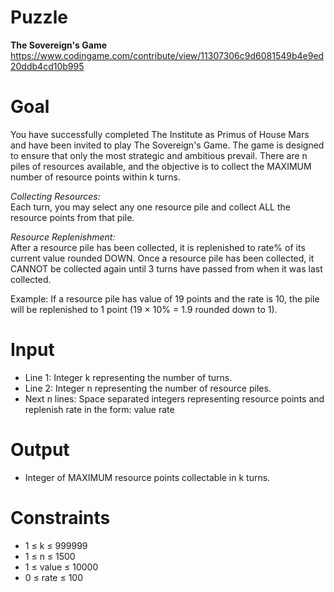 # Puzzle
**The Sovereign's Game** https://www.codingame.com/contribute/view/11307306c9d6081549b4e9ed20ddb4cd10b995

# Goal
You have successfully completed The Institute as Primus of House Mars and have been invited to play The Sovereign's Game. The game is designed to ensure that only the most strategic and ambitious prevail. There are n piles of resources available, and the objective is to collect the MAXIMUM number of resource points within k turns.

*Collecting Resources:*  
Each turn, you may select any one resource pile and collect ALL the resource points from that pile.

*Resource Replenishment:*  
After a resource pile has been collected, it is replenished to rate% of its current value rounded DOWN. Once a resource pile has been collected, it CANNOT be collected again until 3 turns have passed from when it was last collected.

Example: If a resource pile has value of 19 points and the rate is 10, the pile will be replenished to 1 point (19 × 10% = 1.9 rounded down to 1).

# Input
* Line 1: Integer k representing the number of turns.
* Line 2: Integer n representing the number of resource piles.
* Next n lines: Space separated integers representing resource points and replenish rate in the form: value rate

# Output
* Integer of MAXIMUM resource points collectable in k turns.

# Constraints
* 1 ≤ k ≤ 999999
* 1 ≤ n ≤ 1500
* 1 ≤ value ≤ 10000
* 0 ≤ rate ≤ 100
